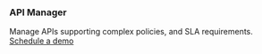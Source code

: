 ### API Manager

<div class="api400-carousel-text">
Manage APIs supporting complex policies, and SLA requirements.
</div>

<div markdown="1">
<div class="api400-schedule-button" markdown="1">
<a href="/company/product-inquiries">Schedule a demo</a>
</div>
</div>